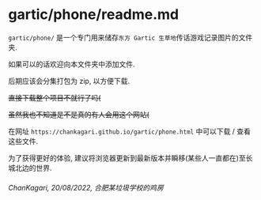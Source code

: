 # gartic/phone/readme.md

``gartic/phone/`` 是一个专门用来储存``东方 Gartic 生草地``传话游戏记录图片的文件夹.

如果可以的话欢迎向本文件夹中添加文件.

后期应该会分集打包为 zip, 以方便下载.

~~直接下载整个项目不就行了吗(~~

~~虽然我也不知道是不是真的有人会用这个网站(~~

在网址 ``https://chankagari.github.io/gartic/phone.html`` 中可以下载 / 查看这些文件.

为了获得更好的体验, 建议将浏览器更新到最新版本并瞬移(某些人一直都在)至长城北边的世界.

###### ChanKagari, 20/08/2022, 合肥某垃圾学校的鸡房
